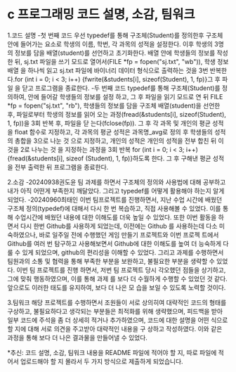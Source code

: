 # c 프로그래밍 코드 설명, 소감, 팀워크

1.코드 설명
-첫 번째 코드
우선 typedef를 통해 구조체(Student)를 정의한후 구조체 안에 들어가는 요소로
학생의 이름, 학번, 각 과목의 성적을 설정한다. 이후 학생의 3명의 정보를 담을 
배열(student)를 선언하고 초기화한다.  배열 안에 학생들의 정보를 작성한 뒤, 
sj.txt 파일을 쓰기 모드로 열어서(FILE *fp = fopen("sj.txt", "wb")), 학생 정보 배열
을 하나씩 읽고 sj.txt 파일에 바이너리 데이터 형식으로 출력하는 것을 3번 반복한
다.for (int i = 0; i < 3; i++) {fwrite(&students[i], sizeof(Student), 1, fp)}그 후 파일
을 닫고 프로그램을 종료한다.
-두 번째 코드
typedef를 통해 구조체(Student)를 정의하여, 안에 들어갈 학생들의 정보를 설정
하고, 그 후 파일을 읽기 모드로 연 뒤 FILE *fp = fopen("sj.txt", "rb"), 학생들의 
정보를 담을 구조체 배열(student)을 선언한 후, 파일로부터 학생의 정보를 읽어
오는 과정(fread(&students[i], sizeof(Student), 1, fp))을 3회 반복 후, 파일을 닫
는다(fclose(fp)). 그 후 각 과목 및 개인의 평균 성적을 float 함수로 지정하고, 각
과목의 평균 성적은 과목명_avg로 정의 후 학생들의 성적의 총합을 3으로 나눈 것
으로 지정하고, 개인의 성적은 개인의 성적을 전부 합친 뒤 이 것을 2로 나누는 것
을 지정하는 과정을 3회 반복 for (int i = 0; i < 3; i++) {fread(&students[i], sizeof
(Student), 1, fp)}하도록 한다. 그 후 구해낸 평균 성적을 전부 출력한 뒤 프로그램을
종료한다.
 
2.소감
-20240938권도윤 
팀 과제를 하면서 구조체의 정의와 사용법에 대해 공부하고 내가 아직 어떤게 부족한지 깨달았다. 
그리고 typedef를 어떻게 활용해야 하는지 알게 되었다.
-20240960최태인 
이번 팀프로젝트를 진행하면서, 지난 수업 시간에 배웠던 구조체 정의(typedef)에 대해서 다시 한 
번 복습하고, 직접 사용해볼 수 있었다. 이를 통해 수업시간에 배웠던 내용에 대한 이해도를 더욱 
높일 수 있었다. 또한 이번 활동을 하면서 다시 한번 Github를 사용하게 되었는데, 이전에는 Github
를 사용하는데 다소 미숙하였으나, 바로 일주일 전에 수행했던 게임 만들기 프로젝트와 이번 프로젝
트에서 Github를 여러 번 탐구하고 사용해보면서 Github에 대한 이해도를 높여 더 능숙하게 다룰 수
 있게 되었으며, github의 편리성을 이해할 수 있었다. 그리고 과제를 수행하면서 팀원과의 소통 및 
협력을 통해 부족한 부분을 보완하고, 불필요한 부분을 생략할 수 있었다. 이번 팀 프로젝트를 진행
하면서, 저번 팀 프로젝트 당시 각오했던 점들을 상기하고, 그에 맞춰 행동하였으며, 이를 통해 과제
를 보다 더 수월하게 수행할 수 있었던 것 같다. 앞으로도 이러한 태도를 유지하여, 보다 더 나은 모
습을 보일 수 있도록 노력할 것이다.

3.팀워크
해당 프로젝트를 수행하면서 조원들이 서로 상의히여 대략적인 코드의 형태를 구상하고, 불필요하다고 
생각되는 부분들은 최적화를 위해 생략했으며, 피드백을 받아 일부 코드에 주석을 좀 더 상세히 적거나 
추가하였으며, 코드에 대한 설명을 어떤 식으로 할 지에 대해 서로 의견을 주고받아 대략적인 내용을 구
상하고 작성하였다. 이와 같은 과정을 통해 보다 더 나은 결과물을 만들어낼 수 있었다.

*추신: 코드 설명, 소감, 팀워크 내용을 README 파일에 적어야 할 지, 따로 파일에 적어서 업로드해야 할 지 몰라서 두 가지 방식으로 제출하게 되었습니다.
